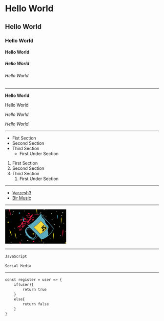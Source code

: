# Hello World
## Hello World
### Hello World
#### Hello World
##### Hello World
###### Hello World

-----

**Hello World**

Hello World


*Hello World*

_Hello World_


----

- Fist Section
- Second Section
- Third Section
    - First Under Section


1. First Section
2. Second Section
3. Third Section
    1. First Under Section

---

- [Varzesh3](www.varzesh3.com)
- [Bir Music](www.bir-music.ir)

---

<img src="./images/wp5422452.jpg" width="200px"></img>


---

`JavaScript`

`Social Media`

---

```
const register = user => {
    if(user){
        return true
    }
    else{
        return false
    }
}